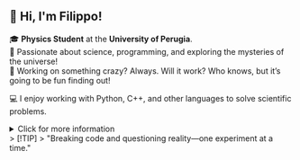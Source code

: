 ## 👋 Hi, I'm Filippo!

🎓 **Physics Student** at the **University of Perugia**.  
🔭 Passionate about science, programming, and exploring the mysteries of the universe!  
🔬 Working on something crazy? Always. Will it work? Who knows, but it’s going to be fun finding out!  

💻 I enjoy working with Python, C++, and other languages to solve scientific problems.

<details>
  <summary>Click for more information</summary>
  <ul>
    <li>Nothing</li>
    <li>Nothing</li>
    <li>Nothing</li>
  </ul>
</details>
> [!TIP]
> "Breaking code and questioning reality—one experiment at a time."
<!--
**filippo-tintori/filippo-tintori** is a ✨ _special_ ✨ repository because its `README.md` (this file) appears on your GitHub profile.

Here are some ideas to get you started:

- 🔭 I’m currently working on ...
- 🌱 I’m currently learning ...
- 👯 I’m looking to collaborate on ...
- 🤔 I’m looking for help with ...
- 💬 Ask me about ...
- 📫 How to reach me: ...
- 😄 Pronouns: ...
- ⚡ Fun fact: ...
-->
